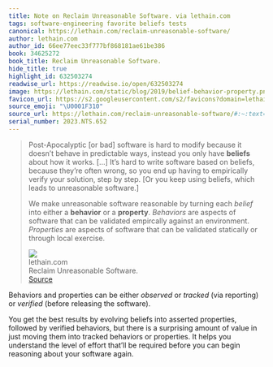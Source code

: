 ```yaml
---
title: Note on Reclaim Unreasonable Software. via lethain.com
tags: software-engineering favorite beliefs tests
canonical: https://lethain.com/reclaim-unreasonable-software/
author: lethain.com
author_id: 66ee77eec33f777bf868181ae61be386
book: 34625272
book_title: Reclaim Unreasonable Software.
hide_title: true
highlight_id: 632503274
readwise_url: https://readwise.io/open/632503274
image: https://lethain.com/static/blog/2019/belief-behavior-property.png
favicon_url: https://s2.googleusercontent.com/s2/favicons?domain=lethain.com
source_emoji: "\U0001F310"
source_url: https://lethain.com/reclaim-unreasonable-software/#:~:text=Post-Apocalyptic,through%20local%20exercise.
serial_number: 2023.NTS.652
---
```

> Post-Apocalyptic [or bad] software is hard to modify because it doesn’t behave in predictable ways, instead you only have **beliefs** about how it works. [...] It’s hard to write software based on beliefs, because they’re often wrong, so you end up having to empirically verify your solution, step by step. [Or you keep using beliefs, which leads to unreasonable software.]
> 
> We make unreasonable software reasonable by turning each *belief* into either a **behavior** or a **property**. *Behaviors* are aspects of software that can be validated empircally against an environment. *Properties* are aspects of software that can be validated statically or through local exercise.
> <div class="quoteback-footer"><div class="quoteback-avatar"><img class="mini-favicon" src="https://s2.googleusercontent.com/s2/favicons?domain=lethain.com"></div><div class="quoteback-metadata"><div class="metadata-inner"><span style="display:none">FROM:</span><div aria-label="lethain.com" class="quoteback-author"> lethain.com</div><div aria-label="Reclaim Unreasonable Software." class="quoteback-title"> Reclaim Unreasonable Software.</div></div></div><div class="quoteback-backlink"><a target="_blank" aria-label="go to the full text of this quotation" rel="noopener" href="https://lethain.com/reclaim-unreasonable-software/#:~:text=Post-Apocalyptic,through%20local%20exercise." class="quoteback-arrow"> Source</a></div></div>

Behaviors and properties can be either *observed* or *tracked* (via reporting) or *verified* (before releasing the software).

You get the best results by evolving beliefs into asserted properties, followed by verified behaviors, but there is a surprising amount of value in just moving them into tracked behaviors or properties. It helps you understand the level of effort that’ll be required before you can begin reasoning about
your software again.